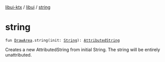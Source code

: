 [libui-ktx](../index.md) / [libui](index.md) / [string](./string.md)

# string

`fun `[`DrawArea`](-draw-area/index.md)`.string(init: `[`String`](https://kotlinlang.org/api/latest/jvm/stdlib/kotlin/-string/index.html)`): `[`AttributedString`](-attributed-string/index.md)

Creates a new AttributedString from initial String. The string will be entirely unattributed.

